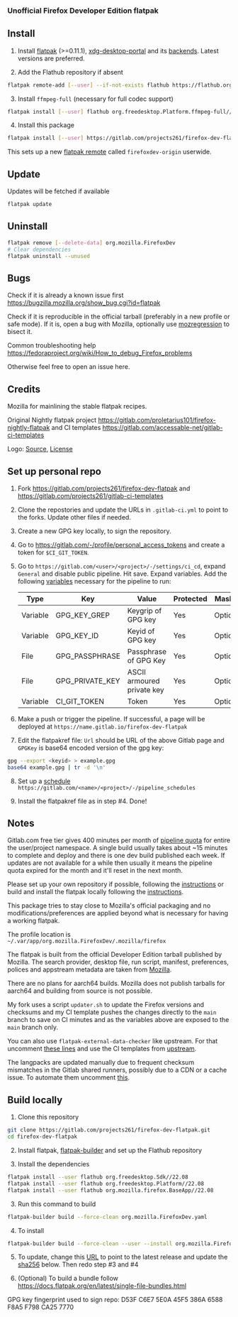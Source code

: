 ### Unofficial Firefox Developer Edition flatpak

## Install

1. Install [flatpak](https://flatpak.org/setup/) (>=0.11.1), [xdg-desktop-portal](https://github.com/flatpak/xdg-desktop-portal) and its [backends](https://github.com/flatpak/xdg-desktop-portal#using-portals). Latest versions are preferred.

2. Add the Flathub repository if absent

```bash
flatpak remote-add [--user] --if-not-exists flathub https://flathub.org/repo/flathub.flatpakrepo
```

3. Install `ffmpeg-full` (necessary for full codec support)

```bash
flatpak install [--user] flathub org.freedesktop.Platform.ffmpeg-full//22.08
```

4. Install this package

```bash
flatpak install [--user] https://gitlab.com/projects261/firefox-dev-flatpak/-/raw/main/firefox-dev.flatpakref
```

This sets up a new [flatpak remote](https://man7.org/linux/man-pages/man5/flatpak-remote.5.html) called `firefoxdev-origin` userwide.

## Update

Updates will be fetched if available

```bash
flatpak update
```

## Uninstall

```bash
flatpak remove [--delete-data] org.mozilla.FirefoxDev
# Clear dependencies
flatpak uninstall --unused
```
## Bugs

Check if it is already a known issue first https://bugzilla.mozilla.org/show_bug.cgi?id=flatpak

Check if it is reproducible in the official tarball (preferably in a new profile or safe mode). If it is, open a bug with Mozilla, optionally use [mozregression](https://mozilla.github.io/mozregression/quickstart.html) to bisect it.

Common troubleshooting help https://fedoraproject.org/wiki/How_to_debug_Firefox_problems

Otherwise feel free to open an issue here.

## Credits

Mozilla for mainlining the stable flatpak recipes.

Original Nightly flatpak project https://gitlab.com/proletarius101/firefox-nightly-flatpak and CI templates https://gitlab.com/accessable-net/gitlab-ci-templates

Logo: [Source](https://www.creativetail.com/40-free-flat-animal-icons/), [License](https://www.creativetail.com/licensing/)

## Set up personal repo

1. Fork https://gitlab.com/projects261/firefox-dev-flatpak and https://gitlab.com/projects261/gitlab-ci-templates

2. Clone the repostories and update the URLs in `.gitlab-ci.yml` to point to the forks. Update other files if needed.

3. Create a new GPG key locally, to sign the repository.

4. Go to https://gitlab.com/-/profile/personal_access_tokens and create a token for `$CI_GIT_TOKEN`.

5. Go to `https://gitlab.com/<user>/<project>/-/settings/ci_cd`, expand `General` and disable public pipeline. Hit save. Expand variables. Add the following [variables](https://docs.gitlab.com/ee/ci/variables/#add-a-cicd-variable-to-a-project) necessary for the pipeline to run:

   | Type     | Key            | Value                 | Protected | Masked   |
   |----------|----------------|-----------------------|-----------|----------|
   | Variable | GPG_KEY_GREP   | Keygrip of GPG key    | Yes       | Optional |
   | Variable | GPG_KEY_ID     | Keyid of GPG key      | Yes       | Optional |
   | File     | GPG_PASSPHRASE | Passphrase of GPG Key | Yes       | Optional |
   | File     | GPG_PRIVATE_KEY| ASCII armoured private key | Yes  | Optional |
   | Variable | CI_GIT_TOKEN   | Token                 | Yes       | Optional |

6. Make a push or trigger the pipeline. If successful, a page will be deployed at `https://name.gitlab.io/firefox-dev-flatpak`

7. Edit the flatpakref file: `Url` should be URL of the above Gitlab page and `GPGKey` is base64 encoded version of the gpg key:

```bash
gpg --export <keyid> > example.gpg
base64 example.gpg | tr -d '\n'
```

8. Set up a [schedule](https://docs.gitlab.com/ee/ci/pipelines/schedules.html) `https://gitlab.com/<name>/<project>/-/pipeline_schedules`

9. Install the flatpakref file as in step #4. Done!

## Notes

Gitlab.com free tier gives 400 minutes per month of [pipeline quota](https://about.gitlab.com/blog/2020/09/01/ci-minutes-update-free-users/#changes-to-the-gitlabcom-free-tier) for entire the user/project namespace. A single build usually takes about ~15 minutes to complete and deploy and there is one dev build published each week. If updates are not available for a while then usually it means the pipeline quota expired for the month and it'll reset in the next month.

Please set up your own repository if possible, following the [instructions](https://gitlab.com/projects261/firefox-dev-flatpak#set-up-personal-repo) or build and install the flatpak locally following the [instructions](https://gitlab.com/projects261/firefox-dev-flatpak#build-locally).

This package tries to stay close to Mozilla's official packaging and no modifications/preferences are applied beyond what is necessary for having a working flatpak.

The profile location is `~/.var/app/org.mozilla.FirefoxDev/.mozilla/firefox`

The flatpak is built from the official Developer Edition tarball published by Mozilla. The search provider, desktop file, run script, manifest, preferences, polices and appstream metadata are taken from [Mozilla](https://hg.mozilla.org/mozilla-central/file/tip/taskcluster/docker/firefox-flatpak).

There are no plans for aarch64 builds. Mozilla does not publish tarballs for aarch64 and building from source is not possible.

My fork uses a script `updater.sh` to update the Firefox versions and checksums and my CI template pushes the changes directly to the `main` branch to save on CI minutes and as the variables above are exposed to the `main` branch only.

You can also use `flatpak-external-data-checker` like upstream. For that uncomment [these lines](https://gitlab.com/projects261/firefox-dev-flatpak/-/blob/main/org.mozilla.FirefoxDev.yaml#L155-158) and use the CI templates from [upstream](https://gitlab.com/accessable-net/gitlab-ci-templates).

The langpacks are updated manually due to frequent checksum mismatches in the Gitlab shared runners, possibly due to a CDN or a cache issue. To automate them uncomment [this](https://gitlab.com/projects261/firefox-dev-flatpak/-/blob/main/.gitlab-ci.yml#L4).

## Build locally

1. Clone this repository


```bash
git clone https://gitlab.com/projects261/firefox-dev-flatpak.git
cd firefox-dev-flatpak
```

2. Install flatpak, [flatpak-builder](https://docs.flatpak.org/en/latest/flatpak-builder.html) and set up the Flathub repository

3. Install the dependencies

```bash
flatpak install --user flathub org.freedesktop.Sdk//22.08
flatpak install --user flathub org.freedesktop.Platform//22.08
flatpak install --user flathub org.mozilla.firefox.BaseApp//22.08
```
3. Run this command to build

```bash
flatpak-builder build --force-clean org.mozilla.FirefoxDev.yaml
```

4. To install

```bash
flatpak-builder build --force-clean --user --install org.mozilla.FirefoxDev.yaml
```

5. To update, change this [URL](https://gitlab.com/projects261/firefox-dev-flatpak/-/blob/main/org.mozilla.FirefoxDev.yaml#L153) to point to the latest release and update the [sha256](https://gitlab.com/projects261/firefox-dev-flatpak/-/blob/main/org.mozilla.FirefoxDev.yaml#L154) below. Then redo step #3 and #4

6. (Optional) To build a bundle follow https://docs.flatpak.org/en/latest/single-file-bundles.html

GPG key fingerprint used to sign repo: D53F C6E7 5E0A 45F5 386A  6588 F8A5 F798 CA25 7770
